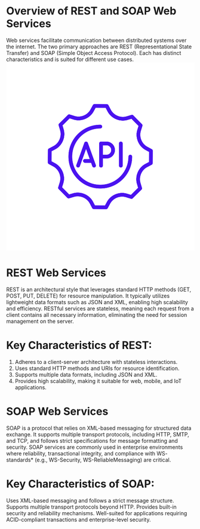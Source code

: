 # Overview of REST and SOAP Web Services
Web services facilitate communication between distributed systems over the internet. The two primary approaches are REST (Representational State Transfer) and SOAP (Simple Object Access Protocol). Each has distinct characteristics and is suited for different use cases.
![Sites Optimizer home](./Assets/icn_om_api-indigo.svg)


# REST Web Services
REST is an architectural style that leverages standard HTTP methods (GET, POST, PUT, DELETE) for resource manipulation. It typically utilizes lightweight data formats such as JSON and XML, enabling high scalability and efficiency. RESTful services are stateless, meaning each request from a client contains all necessary information, eliminating the need for session management on the server.

# Key Characteristics of REST:

1. Adheres to a client-server architecture with stateless interactions.
1. Uses standard HTTP methods and URIs for resource identification.
1. Supports multiple data formats, including JSON and XML.
1. Provides high scalability, making it suitable for web, mobile, and IoT applications.

# SOAP Web Services
SOAP is a protocol that relies on XML-based messaging for structured data exchange. It supports multiple transport protocols, including HTTP, SMTP, and TCP, and follows strict specifications for message formatting and security. SOAP services are commonly used in enterprise environments where reliability, transactional integrity, and compliance with WS- standards* (e.g., WS-Security, WS-ReliableMessaging) are critical.

# Key Characteristics of SOAP:
Uses XML-based messaging and follows a strict message structure.
Supports multiple transport protocols beyond HTTP.
Provides built-in security and reliability mechanisms.
Well-suited for applications requiring ACID-compliant transactions and enterprise-level security.
